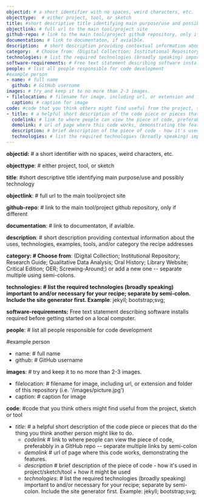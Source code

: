 ```yaml
---
objectid: # a short identifier with no spaces, weird characters, etc.
objecttype:  # either project, tool, or sketch
title: #short descriptive title identifying main purpose/use and possibly technology
objectlink: # full url to the main tool/project site
github-repo: # link to the main tool/project github repository, only if different
documentation: # link to documentaton, if avialble. 
description:  # short description providing contextual information about the uses, technologies, examples, tools, and/or category the recipe addresses 
category:  # Choose from: (Digital Collection; Institutional Repository; Research Guide; Qualitative Data Analysis; Oral History; Library Website; Critical Edition; OER; Screwing-Around;) or add a new one -- separate multiple using semi-colons.
technologies: # list the required technologies (broadly speaking) important to and/or necessary for your recipe; separate by semi-colon. Include the site generator first. Example: jekyll; bootstrap;svg;
software-requirements: # Free text statement describing software installs required before getting started on a local computer.
people: # list all people responsible for code development
#example person
- name: # full name
  github: # GitHub username
images: # try and keep it to no more than 2-3 images. 
- filelocation: # filename for image, including url, or extension and folder of this repository (i.e. '/images/picture.jpg')
  caption: # caption for image
code: #code that you think others might find useful from the project, sketch or tool
- title: # a helpful short description of the code piece or pieces that do the thing you think another person might like to do. 
  codelink: # link to where people can view the piece of code, preferabbly in a GitHub repo -- separate multiple links by semi-colon
  demolink: # url of page where this code works, demonstrating the features. 
  description: # brief description of the piece of code - how it's used in project/sketch/tool + how it might be used
  technologies: # list the required technologies (broadly speaking) important to and/or necessary for your recipe; separate by semi-colon. Include the site generator first. Example: jekyll; bootstrap;svg;
---
```


**objectid:** # a short identifier with no spaces, weird characters, etc.

**objecttype**: # either project, tool, or sketch

**title**: #short descriptive title identifying main purpose/use and possibly technology

**objectlink**: # full url to the main tool/project site

**github-repo**: # link to the main tool/project github repository, only if different

**documentation**: # link to documentaton, if avialble. 

**description**:  # short description providing contextual information about the uses, technologies, examples, tools, and/or category the recipe addresses 

**category:  # Choose from**: (Digital Collection; Institutional Repository; Research Guide; Qualitative Data Analysis; Oral History; Library Website; Critical Edition; OER; Screwing-Around;) or add a new one -- separate multiple using semi-colons.

**technologies: # list the required technologies (broadly speaking) important to and/or necessary for your recipe; separate by semi-colon. Include the site generator first. Example**: jekyll; bootstrap;svg;

**software-requirements:** Free text statement describing software installs required before getting started on a local computer.

**people**: # list all people responsible for code development

#example person
  - name: # full name
  - github: # GitHub username

**images**: # try and keep it to no more than 2-3 images. 
  - filelocation: # filename for image, including url, or extension and folder of this repository (i.e. '/images/picture.jpg')
  - caption: # caption for image

**code**: #code that you think others might find useful from the project, sketch or tool
- *title*: # a helpful short description of the code piece or pieces that do the thing you think another person might like to do. 
  - *codelink*  # link to where people can view the piece of code, preferabbly in a GitHub repo -- separate multiple links by semi-colon
  - *demolink*  # url of page where this code works, demonstrating the features. 
  - *description*  # brief description of the piece of code - how it's used in project/sketch/tool + how it might be used
  - *technologies*: # list the required technologies (broadly speaking) important to and/or necessary for your recipe; separate by semi-colon. Include the site generator first. Example: jekyll; bootstrap;svg;
